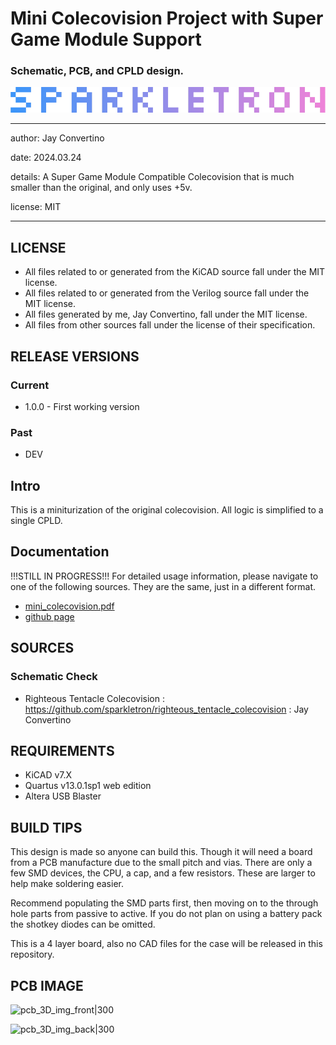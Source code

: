 # Mini Colecovision Project with Super Game Module Support
### Schematic, PCB, and CPLD design.

![image](docs/manual/img/SPARKLETRON.png)

---

  author: Jay Convertino

  date: 2024.03.24

  details: A Super Game Module Compatible Colecovision that is much smaller than the original, and only uses +5v.

  license: MIT

---

## LICENSE
  - All files related to or generated from the KiCAD source fall under the MIT license.
  - All files related to or generated from the Verilog source fall under the MIT license.
  - All files generated by me, Jay Convertino, fall under the MIT license.
  - All files from other sources fall under the license of their specification.

## RELEASE VERSIONS
### Current
  - 1.0.0 - First working version

### Past
  - DEV

## Intro
  This is a miniturization of the original colecovision. All logic is simplified to a single CPLD.

## Documentation
  !!!STILL IN PROGRESS!!!
  For detailed usage information, please navigate to one of the following sources. They are the same, just in a different format.
  - [mini_colecovision.pdf](docs/manual/mini_colecovision.pdf)
  - [github page](https://sparkletron.github.io/mini_colecovision/)

## SOURCES
### Schematic Check
  - Righteous Tentacle Colecovision : https://github.com/sparkletron/righteous_tentacle_colecovision : Jay Convertino

## REQUIREMENTS
  - KiCAD v7.X
  - Quartus v13.0.1sp1 web edition
  - Altera USB Blaster

## BUILD TIPS
  This design is made so anyone can build this. Though it will need a board from a PCB manufacture due to the small pitch and
  vias. There are only a few SMD devices, the CPU, a cap, and a few resistors. These are larger to help make soldering easier.

  Recommend populating the SMD parts first, then moving on to the through hole parts from passive to active. If you do not plan
  on using a battery pack the shotkey diodes can be omitted.

  This is a 4 layer board, also no CAD files for the case will be released in this repository.

## PCB IMAGE

![pcb_3D_img_front|300](img/3D/coleco_original_front.jpg)

![pcb_3D_img_back|300](img/3D/coleco_original_back.jpg)
